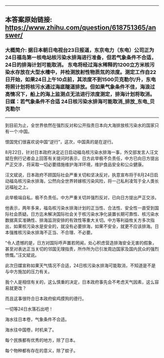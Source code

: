 ----------------------------------------
## 本答案原始链接: https://www.zhihu.com/question/618751365/answer/
### 大概简介: 据日本朝日电视台23日报道，东京电力（东电）公司正为24日福岛第一核电站核污染水排海进行准备，但若气象条件不合适，24日的排海计划可能取消。 东电将经过海水稀释的1200立方米核污染水存放在大型水槽中，并检测放射性物质氚的浓度。测定工作自22日开始，如果24日上午10点前，其浓度不到1500贝克勒尔/升，东电将照计划将核污水通过海底隧道排放。但如果气象条件不佳，海浪过高情况下，船上的海上监测点无法进行浓度测定，排海计划将取消。日媒：若气象条件不合适 24日核污染水排海可能取消_排放_东电_贝克勒尔
----------------------------------------
到目前为止，全世界依然在强烈反对和公开指责日本向大海排放核污染水的国家只有一个:中国。

恨国党们很喜欢说中国“逆行”，这次，中国真的是在逆行。

8月22日，针对日本政府决定近日启动福岛核污染水排海一事，外交部发言人汪文斌在例行记者会上回答有关提问时表示，日方此举极不负责任，中方已向日方提出严正交涉，将采取一切必要措施维护海洋环境，维护食品安全和公众健康。

汪文斌说，日本政府不顾国际社会严重关切和坚决反对，执意宣布将于8月24日启动福岛核污染水排海，公然向全世界转嫁核污染风险，将一己私利凌驾于全人类长远福祉之上。

此举极端自私，极不负责任。中方严重关切并强烈反对，已向日方提出严正交涉。

他表示，两年多来，福岛核污染水排海计划的正当性、合法性、安全性一直受到国际社会质疑。日方迄未解决国际社会关于核污染水净化装置长期可靠性、核污染水数据真实准确性、排海监测安排的有效性等重大关切。中方等利益攸关方多次指出，如果核污染水是安全的，就没有必要排海，如果不安全，就更不应该排海。日本强推核污染水排海不正当、不合理、不必要。

“令人遗憾的是，日方对国际呼声置若罔闻，处心积虑营造排海安全无害的假象，甚至对表达正当关切的邻国无理指责，所作所为已引发周边国家及国内民众的强烈愤慨。”汪文斌说。

此次日媒宣称如果天气情况不合适，24日核污染水排海可能取消，不知道是不是与中方施加的压力有关。

我个人是相信有关的，这么慎重的决定，日本政府事先会不考虑天气因素，这么容易就更改？

而且这事很符合日本政府偷鸡摸狗的德行。

一切等24日水落石出吧！

海水往日本卷，气象条件不合适。

海水往中国卷，时机来了。

每个民族都有优秀的地方，除了日本。

每个物种都有存在的意义，除了蚊子。